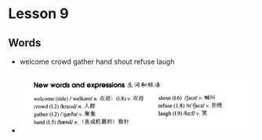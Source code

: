 # Lesson 9

## Words

- welcome crowd gather hand shout refuse laugh

- ![Words](../../../Images/Part2/words-9.png)
